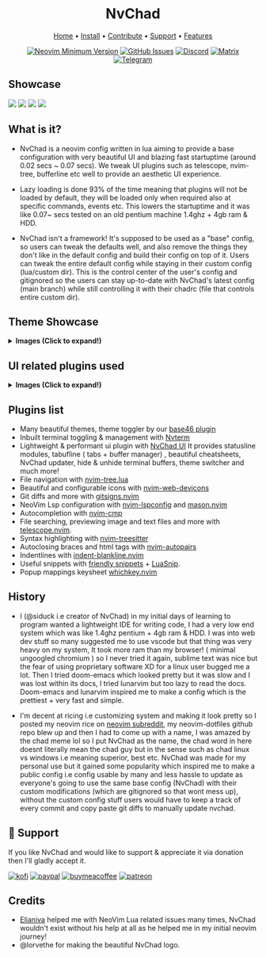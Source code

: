 <h1 align="center">NvChad</h1>

<div align="center">
	<a href="https://nvchad.com/">Home</a>
  <span> • </span>
    	<a href="https://nvchad.com/docs/quickstart/install">Install</a>
  <span> • </span>
       	<a href="https://nvchad.com/docs/contribute">Contribute</a>
  <span> • </span>
	<a href="https://github.com/NvChad/NvChad#gift_heart-support">Support</a>
  <span> • </span>
        <a href="https://nvchad.com/docs/features">Features</a>
  <p></p>
</div>

<div align="center">
 
[![Neovim Minimum Version](https://IMG.Shields.IO/badge/Neovim-0.9.0-blueviolet.svg?style=flat-square&logo=Neovim&color=90E59A&logoColor=white)](https://github.com/neovim/neovim)
[![GitHub Issues](https://IMG.Shields.IO/github/issues/NvChad/NvChad.svg?style=flat-square&label=Issues&color=d77982)](https://github.com/NvChad/NvChad/issues)
[![Discord](https://IMG.Shields.IO/discord/869557815780470834?color=738adb&label=Discord&logo=discord&logoColor=white&style=flat-square)](https://discord.gg/gADmkJb9Fb)
[![Matrix](https://IMG.Shields.IO/badge/Matrix-40aa8b.svg?style=flat-square&logo=Matrix&logoColor=white)](https://matrix.to/#/#nvchad:matrix.org)
[![Telegram](https://IMG.Shields.IO/badge/Telegram-blue.svg?style=flat-square&logo=Telegram&logoColor=white)](https://t.me/DE_WM)

  </div>

## Showcase

<img src="https://nvchad.com/features/nvdash.webp">
<img src="https://nvchad.com/banner.webp">

<img src="https://nvchad.com/screenshots/onedark.webp">
<img src="https://nvchad.com/screenshots/rxyhn1.webp">

## What is it?

-   NvChad is a neovim config written in lua aiming to provide a base
    configuration with very beautiful UI and blazing fast startuptime (around
    0.02 secs ~ 0.07 secs). We tweak UI plugins such as telescope, nvim-tree,
    bufferline etc well to provide an aesthetic UI experience.

-   Lazy loading is done 93% of the time meaning that plugins will not be loaded
    by default, they will be loaded only when required also at specific
    commands, events etc. This lowers the startuptime and it was like 0.07~ secs
    tested on an old pentium machine 1.4ghz + 4gb ram & HDD.

-   NvChad isn't a framework! It's supposed to be used as a "base" config, so
    users can tweak the defaults well, and also remove the things they don't
    like in the default config and build their config on top of it. Users can
    tweak the entire default config while staying in their custom config
    (lua/custom dir). This is the control center of the user's config and
    gitignored so the users can stay up-to-date with NvChad's latest config
    (main branch) while still controlling it with their chadrc (file that
    controls entire custom dir).

## Theme Showcase

<details><summary> <b>Images (Click to expand!)</b></summary>

![4 themes](https://nvchad.com/screenshots/four_Themes.webp)
![radium 1](https://nvchad.com/screenshots/radium1.webp)
![radium 2](https://nvchad.com/screenshots/radium2.webp)
![radium 3](https://nvchad.com/screenshots/radium3.webp)

(Note: these are just 4-5 themes, NvChad has around 56 themes)

</details>

## UI related plugins used

<details><summary> <b>Images (Click to expand!)</b></summary>

<h3> Nvim-tree.lua </h3>

Fast file tree:

<kbd><img src="https://nvchad.com/features/nvimtree.webp"></kbd>

<h3> Telescope-nvim </h3>

A fuzzy file finder, picker, sorter, previewer and much more:

<kbd><img src="https://nvchad.com/features/telescope.webp"></kbd>

<h3> Our own statusline written from scratch  </h3>

[NvChad UI](https://github.com/NvChad/ui)

<kbd><img src="https://nvchad.com/features/statuslines.webp"></kbd>

<h3> Tabufline (our own pertab bufferline) </h3>

<kbd><img src="https://nvchad.com/features/tabufline.webp"></kbd>

-   Here's a
    [video](https://www.youtube.com/watch?v=V_9iJ96U_k8&ab_channel=siduck) that
    showcases it.

<h3> NvCheatsheet ( our UI Plugin ) </h3>
<kbd> <img src="https://nvchad.com/features/nvcheatsheet.webp"/></kbd>

</details>

## Plugins list

-   Many beautiful themes, theme toggler by our
    [base46 plugin](https://github.com/NvChad/base46)
-   Inbuilt terminal toggling & management with
    [Nvterm](https://github.com/NvChad/nvterm)
-   Lightweight & performant ui plugin with
    [NvChad UI](https://github.com/NvChad/ui) It provides statusline modules,
    tabufline ( tabs + buffer manager) , beautiful cheatsheets, NvChad updater,
    hide & unhide terminal buffers, theme switcher and much more!
-   File navigation with
    [nvim-tree.lua](https://github.com/kyazdani42/nvim-tree.lua)
-   Beautiful and configurable icons with
    [nvim-web-devicons](https://github.com/kyazdani42/nvim-web-devicons)
-   Git diffs and more with
    [gitsigns.nvim](https://github.com/lewis6991/gitsigns.nvim)
-   NeoVim Lsp configuration with
    [nvim-lspconfig](https://github.com/neovim/nvim-lspconfig) and
    [mason.nvim](https://github.com/williamboman/mason.nvim)
-   Autocompletion with [nvim-cmp](https://github.com/hrsh7th/nvim-cmp)
-   File searching, previewing image and text files and more with
    [telescope.nvim](https://github.com/nvim-telescope/telescope.nvim).
-   Syntax highlighting with
    [nvim-treesitter](https://github.com/nvim-treesitter/nvim-treesitter)
-   Autoclosing braces and html tags with
    [nvim-autopairs](https://github.com/windwp/nvim-autopairs)
-   Indentlines with
    [indent-blankline.nvim](https://github.com/lukas-reineke/indent-blankline.nvim)
-   Useful snippets with
    [friendly snippets](https://github.com/rafamadriz/friendly-snippets) +
    [LuaSnip](https://github.com/L3MON4D3/LuaSnip).
-   Popup mappings keysheet
    [whichkey.nvim](https://github.com/folke/which-key.nvim)

## History

-   I (@siduck i.e creator of NvChad) in my initial days of learning to program
    wanted a lightweight IDE for writing code, I had a very low end system which
    was like 1.4ghz pentium + 4gb ram & HDD. I was into web dev stuff so many
    suggested me to use vscode but that thing was very heavy on my system, It
    took more ram than my browser! ( minimal ungoogled chromium ) so I never
    tried it again, sublime text was nice but the fear of using proprietary
    software XD for a linux user bugged me a lot. Then I tried doom-emacs which
    looked pretty but it was slow and I was lost within its docs, I tried
    lunarvim but too lazy to read the docs. Doom-emacs and lunarvim inspired me
    to make a config which is the prettiest + very fast and simple.

-   I'm decent at ricing i.e customizing system and making it look pretty so I
    posted my neovim rice on
    [neovim subreddit](https://www.reddit.com/r/neovim/comments/m3xl4f/neovim_rice/),
    my neovim-dotfiles github repo blew up and then I had to come up with a
    name, I was amazed by the chad meme lol so I put NvChad as the name, the
    chad word in here doesnt literally mean the chad guy but in the sense such
    as chad linux vs windows i.e meaning superior, best etc. NvChad was made for
    my personal use but it gained some popularity which inspired me to make a
    public config i.e config usable by many and less hassle to update as
    everyone's going to use the same base config (NvChad) with their custom
    modifications (which are gitignored so that wont mess up), without the
    custom config stuff users would have to keep a track of every commit and
    copy paste git diffs to manually update nvchad.

## :gift_heart: Support

If you like NvChad and would like to support & appreciate it via donation then
I'll gladly accept it.

[![kofi](https://IMG.Shields.IO/badge/Ko--fi-F16061?style=for-the-badge&logo=ko-fi&logoColor=white)](https://ko-fi.com/siduck)
[![paypal](https://IMG.Shields.IO/badge/PayPal-00457C?style=for-the-badge&logo=paypal&logoColor=white)](https://paypal.me/siduck13)
[![buymeacoffee](https://IMG.Shields.IO/badge/Buy_Me_A_Coffee-FFDD00?style=for-the-badge&logo=buy-me-a-coffee&logoColor=black)](https://www.buymeacoffee.com/siduck)
[![patreon](https://IMG.Shields.IO/badge/Patreon-F96854?style=for-the-badge&logo=patreon&logoColor=white)](https://www.patreon.com/siduck)

## Credits

-   [Elianiva](https://github.com/elianiva) helped me with NeoVim Lua related
    issues many times, NvChad wouldn't exist without his help at all as he
    helped me in my initial neovim journey!
-   @lorvethe for making the beautiful NvChad logo.
